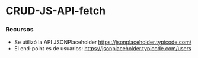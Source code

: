 # CRUD-JS-API-fetch
### Recursos
- Se utilizó la API JSONPlaceholder https://jsonplaceholder.typicode.com/
- El end-point es de usuarios: https://jsonplaceholder.typicode.com/users
